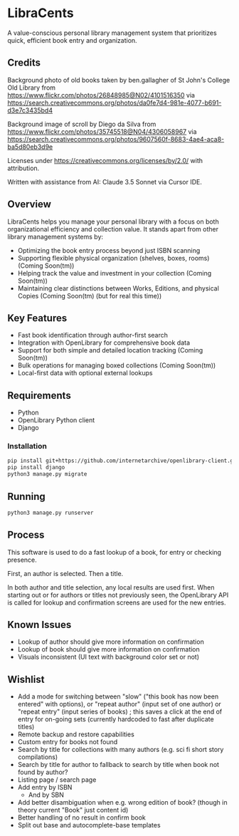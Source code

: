 # LibraCents
A value-conscious personal library management system that prioritizes quick, efficient book entry and organization.

## Credits

Background photo of old books taken by ben.gallagher of St John's College Old Library from https://www.flickr.com/photos/26848985@N02/4101516350 via https://search.creativecommons.org/photos/da0fe7d4-981e-4077-b691-d3e7c3435bd4

Background image of scroll by Diego da Silva from https://www.flickr.com/photos/35745518@N04/4306058967 via https://search.creativecommons.org/photos/9607560f-8683-4ae4-aca8-ba5d80eb3d9e

Licenses under https://creativecommons.org/licenses/by/2.0/ with attribution.

Written with assistance from AI: Claude 3.5 Sonnet via Cursor IDE.

## Overview
LibraCents helps you manage your personal library with a focus on both organizational efficiency and collection value. It stands apart from other library management systems by:

- Optimizing the book entry process beyond just ISBN scanning
- Supporting flexible physical organization (shelves, boxes, rooms) (Coming Soon(tm))
- Helping track the value and investment in your collection (Coming Soon(tm))
- Maintaining clear distinctions between Works, Editions, and physical Copies (Coming Soon(tm) (but for real this time))

## Key Features
- Fast book identification through author-first search
- Integration with OpenLibrary for comprehensive book data
- Support for both simple and detailed location tracking (Coming Soon(tm))
- Bulk operations for managing boxed collections (Coming Soon(tm))
- Local-first data with optional external lookups

## Requirements
- Python
- OpenLibrary Python client
- Django

### Installation
```bash
pip install git+https://github.com/internetarchive/openlibrary-client.git
pip install django
python3 manage.py migrate
```

## Running
```bash
python3 manage.py runserver
```

## Process
This software is used to do a fast lookup of a book, for entry or checking presence.

First, an author is selected. Then a title.

In both author and title selection, any local results are used first. When starting out or for authors or titles
not previously seen, the OpenLibrary API is called for lookup and confirmation screens are used for the new entries.

## Known Issues
* Lookup of author should give more information on confirmation
* Lookup of book should give more information on confirmation
* Visuals inconsistent (UI text with background color set or not)

## Wishlist

* Add a mode for switching between "slow" ("this book has now been entered" with options), or "repeat author" (input set of one author) or "repeat entry" (input series of books) ; this saves a click at the end of entry for on-going sets (currently hardcoded to fast after duplicate titles)
* Remote backup and restore capabilities
* Custom entry for books not found
* Search by title for collections with many authors (e.g. sci fi short story compilations)
* Search by title for author to fallback to search by title when book not found by author?
* Listing page / search page
* Add entry by ISBN
  * And by SBN
* Add better disambiguation when e.g. wrong edition of book? (though in theory current "Book" just content id)
* Better handling of no result in confirm book
* Split out base and autocomplete-base templates
